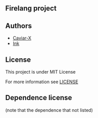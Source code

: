 ## Firelang project



## Authors

- [Caviar-X](https://pigeons.icu)
- [Ink](https://github.com/nicholasyang21)

## License

This project is under MIT License

For more information see [LICENSE](./LICENSE)

## Dependence license

(note that the dependence that not listed)